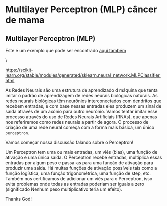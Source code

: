 # Multilayer Perceptron (MLP) câncer de mama

## Multilayer Perceptron (MLP)

Este é um exemplo que pode ser encontrado [aqui também](https://www.youtube.com/watch?v=YH0HuJd-nj8)

\\

https://scikit-learn.org/stable/modules/generated/sklearn.neural_network.MLPClassifier.html


As Redes Neurais são uma estrutura de aprendizado d máquina que tenta imitar o padrão de aprendizagem de redes neurais biológicas naturais. As redes neurais biológicas têm neurônios interconectados com dendritos que recebem entradas, e com base nessas entradas eles produzem um sinal de saída através de um axônio para outro neurônio. Vamos tentar imitar esse processo através do uso de Redes Neurais Artificiais (RNAs), que apenas nos referiremos como redes neurais a partir de agora. O processo de criação de uma rede neural começa com a forma mais básica, um único ``perceptron``.   


Vamos começar nossa discussão falando sobre o Perceptron! 

Um Perceptron tem uma ou mais entradas, um viés (bias), uma função de ativação e uma única saída. O Perceptron recebe entradas, multiplica essas entradas por algum peso e passa-as para uma função de ativação para produzir uma saída. Há muitas funções de ativação possíveis tais como a função logística, uma função trigonométrica, uma função de step, etc. Também nos certificamos de adicionar um viés para o Perceptron, isso evita problemas onde todas as entradas poderiam ser iguais a zero (significado Nenhum peso multiplicativo teria um efeito).

Thanks God!
